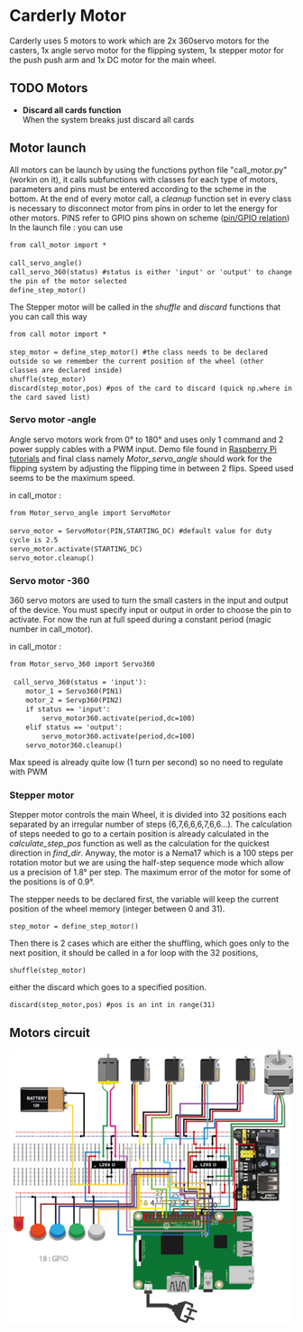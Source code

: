 # Carderly Motor
Carderly uses 5 motors to work which are 2x 360servo motors for the casters, 1x angle servo motor for the flipping system, 1x stepper motor for the push push arm and 1x DC motor for the main wheel. 

## TODO Motors
* <b>Discard all cards function</b> </br>
When the system breaks just discard all cards
## Motor launch
All motors can be launch by using the functions python file "call_motor.py" (workin on it), it calls subfunctions with classes for each type of motors, parameters and pins must be entered according to the scheme in the bottom.
At the end of every motor call, a *cleanup* function set in every class is necessary to disconnect motor from pins in order to let the energy for other motors. PINS refer to GPIO pins shown on scheme ([pin/GPIO relation](https://github.com/andybonnetto/Carderly/blob/main/Carderly_Motor/pins.PNG))
In the launch file : you can use
```
from call_motor import *

call_servo_angle()
call_servo_360(status) #status is either 'input' or 'output' to change the pin of the motor selected
define_step_motor()
```
The Stepper motor will be called in the *shuffle* and *discard* functions that you can call this way
```
from call motor import *

step_motor = define_step_motor() #the class needs to be declared outside so we remember the current position of the wheel (other classes are declared inside)
shuffle(step_motor)
discard(step_motor,pos) #pos of the card to discard (quick np.where in the card saved list)
```


### Servo motor -angle
Angle servo motors work from 0° to 180° and uses only 1 command and 2 power supply cables with a PWM input. Demo file found in [Raspberry Pi tutorials](https://tutorials-raspberrypi.com/raspberry-pi-servo-motor-control/)
and final class namely *Motor_servo_angle* should work for the flipping system by adjusting the flipping time in between 2 flips. Speed used seems to be the maximum speed.

in call_motor :
```
from Motor_servo_angle import ServoMotor

servo_motor = ServoMotor(PIN,STARTING_DC) #default value for duty cycle is 2.5
servo_motor.activate(STARTING_DC)
servo_motor.cleanup()
```

### Servo motor -360
360 servo motors are used to turn the small casters in the input and output of the device. You must specify input or output in order to choose the pin to activate. For now the run at full speed during a constant period (magic number in call_motor). 

in call_motor : 
```
from Motor_servo_360 import Servo360

 call_servo_360(status = 'input'):
    motor_1 = Servo360(PIN1)
    motor_2 = Servp360(PIN2)
    if status == 'input':
        servo_motor360.activate(period,dc=100)
    elif status == 'output':
        servo_motor360.activate(period,dc=100)
    servo_motor360.cleanup()
```
Max speed is already quite low (1 turn per second) so no need to regulate with PWM

### Stepper motor
Stepper motor controls the main Wheel, it is divided into 32 positions each separated by an irregular number of steps (6,7,6,6,6,7,6,6...). The calculation of steps needed to go to a certain position is already calculated in the *calculate_step_pos* function as well as the calculation for the quickest direction in *find_dir*. Anyway, the motor is a Nema17 which is a 100 steps per rotation motor but we are using the half-step sequence mode which allow us a precision of 1.8° per step. The maximum error of the motor for some of the positions is of 0.9°.

The stepper needs to be declared first, the variable will keep the current position of the wheel memory (integer between 0 and 31).
```
step_motor = define_step_motor()
```
Then there is 2 cases which are either the shuffling, which goes only to the next position, it should be called in a for loop with the 32 positions,
```
shuffle(step_motor)
```
either the discard which goes to a specified position.
```
discard(step_motor,pos) #pos is an int in range(31)
```

## Motors circuit

![Scheme motor](https://github.com/andybonnetto/Carderly/blob/main/Carderly_Motor/Schema%20branchements%20moteur.png?raw=false)


